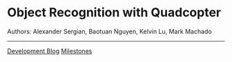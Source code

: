 Object Recognition with Quadcopter
==================================

Authors: Alexander Sergian, Baotuan Nguyen, Kelvin Lu, Mark Machado

-----

[Development Blog](https://quadcopterucd.wordpress.com)
[Milestones](https://github.com/quadsquad193/Quadcopter/milestones)
